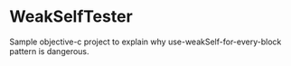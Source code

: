 WeakSelfTester
==============

Sample objective-c project to explain why use-weakSelf-for-every-block pattern is dangerous.
